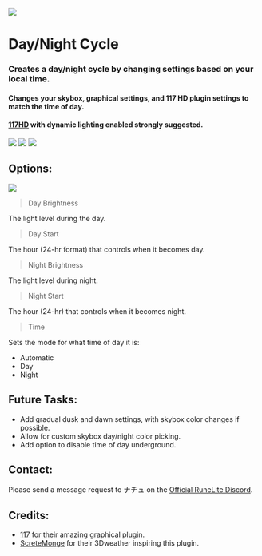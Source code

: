 ![](https://cdn.discordapp.com/attachments/1191205417527803907/1191268634174181538/icon.png?ex=65a4d25f&is=65925d5f&hm=df4b3f7a204356e7c4e6039735090b610b9176d7dea933bffafc533389f59b1d&)
# Day/Night Cycle
### Creates a day/night cycle by changing settings based on your local time.
#### Changes your skybox, graphical settings, and 117 HD plugin settings to match the time of day.
#### [117HD](https://runelite.net/plugin-hub/show/117hd) with dynamic lighting enabled strongly suggested.
![](https://cdn.discordapp.com/attachments/1191205417527803907/1191283405321683015/image.png)
![](https://cdn.discordapp.com/attachments/1191205417527803907/1191294093121310770/image.png)
![](https://cdn.discordapp.com/attachments/1191205417527803907/1191337578285256704/image.png)
## Options:
![](https://cdn.discordapp.com/attachments/1191205417527803907/1191284450106028143/image.png)

>Day Brightness 
 
The light level during the day.

>Day Start

The hour (24-hr format) that controls when it becomes day.

>Night Brightness

The light level during night.

>Night Start

The hour (24-hr) that controls when it becomes night.

>Time
 
 Sets the mode for what time of day it is:
- Automatic
- Day
- Night

## Future Tasks:
- Add gradual dusk and dawn settings, with skybox color changes if possible.
- Allow for custom skybox day/night color picking.
- Add option to disable time of day underground.

## Contact:
Please send a message request to ナチュ on the [Official RuneLite Discord](https://discord.com/invite/mePCs8U).

## Credits:
- [117](https://github.com/RS117) for their amazing graphical plugin.
- [ScreteMonge](https://github.com/ScreteMonge) for their 3Dweather inspiring this plugin. 
